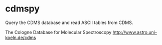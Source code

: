 # cdmspy

Query the CDMS database and read ASCII tables from CDMS.

The Cologne Database for Molecular Spectroscopy
http://www.astro.uni-koeln.de/cdms


